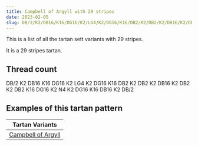 ```yaml
---
title: Campbell of Argyll with 29 stripes
date: 2023-02-05
slug: DB/2/K2/DB16/K16/DG16/K2/LG4/K2/DG16/K16/DB2/K2/DB2/K2/DB16/K2/DB2/K2/DB2/K16/DG16/K2/N4/K2/DG16/K16/DB16/K2/DB/2
---
```

This is a list of all the tartan sett variants with 29 stripes.

It is a 29 stripes tartan.


## Thread count
DB/2 K2 DB16 K16 DG16 K2 LG4 K2 DG16 K16 DB2 K2 DB2 K2 DB16 K2 DB2 K2 DB2 K16 DG16 K2 N4 K2 DG16 K16 DB16 K2 DB/2

## Examples of this tartan pattern

| Tartan Variants |
|---------------|
| [Campbell of Argyll](/variants/db/2/k2/db16/k16/dg16/k2/lg4/k2/dg16/k16/db2/k2/db2/k2/db16/k2/db2/k2/db2/k16/dg16/k2/n4/k2/dg16/k16/db16/k2/db/2-db000052-dg11450d-k000000-lgaaaa00-naaaaaa)||
